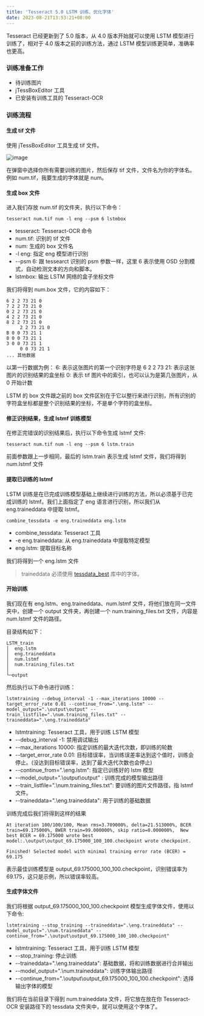 ```yaml
---
title: 'Tesseract 5.0 LSTM 训练、优化字体'
date: 2023-08-21T13:53:21+08:00
---
```


Tesseract 已经更新到了 5.0 版本，从 4.0 版本开始就可以使用 LSTM 模型进行训练了，相对于 4.0 版本之前的训练方法，通过 LSTM 模型训练更简单，准确率也更高。

### 训练准备工作

-   待训练图片
-   jTessBoxEditor 工具
-   已安装有训练工具的 Tesseract-OCR

### 训练流程

#### 生成 tif 文件

使用 jTessBoxEditor 工具生成 tif 文件。

![image](https://cdn.jsdelivr.net/gh/Monster-2019/cdn/Snipaste_2023-08-21_14-12-18.jpg)

在弹窗中选择你所有需要训练的图片，然后保存 tif 文件，文件名为你的字体名。例如 num.tif，我要生成的字体就是 num。

#### 生成 box 文件

进入我们存放 num.tif 的文件夹，执行以下命令：

```shell
tesseract num.tif num -l eng --psm 6 lstmbox
```

-   tesseract: Tesseract-OCR 命令
-   num.tif: 识别的 tif 文件
-   num: 生成的 box 文件名
-   -l eng: 指定 eng 模型进行识别
-   --psm 6: 跟 tessearct 识别的 psm 参数一样，这里 6 表示使用 OSD 分割模式，自动检测文本的方向和脚本。
-   lstmbox: 输出 LSTM 网络的盒子坐标文件

我们将得到 num.box 文件，它的内容如下：

```
6 2 2 73 21 0
7 2 2 73 21 0
0 2 2 73 21 0
4 2 2 73 21 0
8 2 2 73 21 0
	 2 2 73 21 0
B 0 0 73 21 1
8 0 0 73 21 1
3 0 0 73 21 1
	 0 0 73 21 1
... 其他数据
```

以第一行数据为例：
6: 表示这张图片的第一个识别字符是 6
2 2 73 21: 表示这张图片的识别结果的盒坐标
0: 表示 tif 图片中的索引，也可以认为是第几张图片，从 0 开始计数

LSTM 的 box 文件跟之前的 box 文件区别在于它以整行来进行识别，所有识别的字符盒坐标都是整个识别结果的坐标，不是单个字符的盒坐标。

#### 修正识别结果，生成 lstmf 训练模型

在修正完错误的识别结果后，执行以下命令生成 lstmf 文件:

```
tesseract num.tif num -l eng --psm 6 lstm.train
```

前面参数跟上一步相同，最后的 lstm.train 表示生成 lstmf 文件，我们将得到 num.lstmf 文件

#### 提取已训练的 lstmf

LSTM 训练是在已完成训练模型基础上继续进行训练的方法，所以必须基于已完成训练的 lstmf。我们上面指定了 eng 语言进行识别，所以我们从 eng.traineddata 中提取 lstmf。

```shell
combine_tessdata -e eng.traineddata eng.lstm
```

-   combine_tessdata: Tesseract 工具
-   -e eng.traineddata: 从 eng.traineddata 中提取特定模型
-   eng.lstm: 提取目标名称

我们将得到一个 eng.lstm 文件

> traineddata 必须使用 [tessdata_best](https://github.com/tesseract-ocr/tessdata_best) 库中的字体。

#### 开始训练

我们现在有 eng.lstm、eng.traineddata、num.lstmf 文件，将他们放在同一文件夹中，创建一个 output 文件夹，再创建一个 num.training_files.txt 文件，内容是 num.lstmf 文件的路径。

目录结构如下：

```
LSTM_train
│  eng.lstm
│  eng.traineddata
│  num.lstmf
│  num.training_files.txt
│
└─output
```

然后执行以下命令进行训练：

```shell
lstmtraining --debug_interval -1 --max_iterations 10000 --target_error_rate 0.01 --continue_from=".\eng.lstm" --model_output=".\output\output" --train_listfile=".\num.training_files.txt" --traineddata=".\eng.traineddata"
```

-   lstmtraining: Tesseract 工具，用于训练 LSTM 模型
-   --debug_interval -1: 禁用调试输出
-   --max_iterations 10000: 指定训练的最大迭代次数，即训练的轮数
-   --target_error_rate 0.01: 目标错误率，当训练误差率达到这个值时，训练会停止。(没达到目标错误率，达到了最大迭代次数也会停止)
-   --continue_from=".\eng.lstm": 指定已训练好的 lstm 模型
-   --model_output=".\output\output" : 训练完成的模型输出路径
-   --train_listfile=".\num.training_files.txt": 要训练的图片文件路径，指 lstmf 文件。
-   --traineddata=".\eng.traineddata": 用于训练的基础数据

训练完成后我们将得到这样的结果

```
At iteration 100/100/100, Mean rms=3.709000%, delta=21.513000%, BCER train=69.175000%, BWER train=99.000000%, skip ratio=0.000000%,  New best BCER = 69.175000 wrote best model:.\output\output_69.175000_100_100.checkpoint wrote checkpoint.

Finished! Selected model with minimal training error rate (BCER) = 69.175
```

表示最佳训练模型是 output_69.175000_100_100.checkpoint，识别错误率为 69.175，这只是示例，所以错误率较高。

#### 生成字体文件

我们将根据 output_69.175000_100_100.checkpoint 模型生成字体文件，使用以下命令:

```shell
lstmtraining --stop_training --traineddata=".\eng.traineddata" --model_output=".\num.traineddata" --continue_from=".\output\output_69.175000_100_100.checkpoint"
```

-   lstmtraining: Tesseract 工具，用于训练 LSTM 模型
-   --stop_training: 停止训练
-   --traineddata=".\eng.traineddata": 基础数据，将和训练数据进行合并输出
-   --model_output=".\num.traineddata": 训练字体输出路径
-   --continue_from=".\output\output_69.175000_100_100.checkpoint": 选择输出字体的模型

我们将在当前目录下得到 num.traineddata 文件，将它放在放在你 Tesseract-OCR 安装路径下的 tessdata 文件夹中，就可以使用这个字体了。

